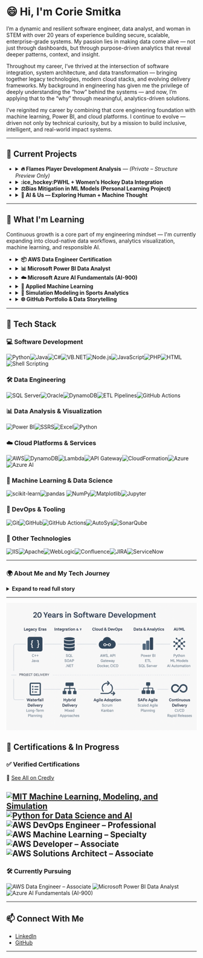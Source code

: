 
# 😄 Hi, I'm Corie Smitka


I’m a dynamic and resilient software engineer, data analyst, and woman in STEM with over 20 years of experience building secure, scalable, enterprise-grade systems. My passion lies in making data come alive — not just through dashboards, but through purpose-driven analytics that reveal deeper patterns, context, and insight.

Throughout my career, I’ve thrived at the intersection of software integration, system architecture, and data transformation — bringing together legacy technologies, modern cloud stacks, and evolving delivery frameworks. My background in engineering has given me the privilege of deeply understanding the “how” behind the systems — and now, I’m applying that to the “why” through meaningful, analytics-driven solutions.

I’ve reignited my career by combining that core engineering foundation with machine learning, Power BI, and cloud platforms. I continue to evolve — driven not only by technical curiosity, but by a mission to build inclusive, intelligent, and real-world impact systems.

---

## 🔭 Current Projects
- <details>
  <summary><strong>🔥 Flames Player Development Analysis</strong> — <em>(Private – Structure Preview Only)</em></summary>

  A structured, end-to-end project built around NHL and PWHL player development pipelines:

  - NHL API integration (roster, player, game logs)
  - Power BI dashboards for performance tracking
  - ML-based growth modeling for player comparison
  - Gender equity analysis inspired by *Invisible Women*
  - SQL-based performance views and filtered pipelines for Power BI
  - GitHub integration with templated public/private structure

  This project merges my technical background with my passion for **sports analytics** and **gender inclusion in STEM** — using data to identify growth trends, disparities, and opportunities across men’s and women’s hockey.

  🔗 [View Repo (Structure Only)](https://github.com/coriesmitka/flames-player-development-template)

  </details>

- <details>
  <summary><strong>:ice_hockey:PWHL + Women’s Hockey Data Integration</strong></summary>

  Companion project to bring visibility and structure to women’s hockey data.  
  Focused on **data normalization, visibility equity**, and **eventual ML comparison** with men’s data.  
  Technologies: **Python, JSON APIs, data modeling**

  </details>

- <details>
  <summary><strong>⚖️Bias Mitigation in ML Models (Personal Learning Project)</strong></summary>

  As part of expanding into **Responsible AI**, this project explores bias detection and mitigation using real-world datasets.  
  Toolkit exploration includes: **IBM AI Fairness 360**, **What-If Tool**, and **model auditing techniques**.  
  📚 Also paired with current course learnings in ethical ML design.

  </details>
  
- <details>
  <summary><strong>🤖 AI & Us — Exploring Human + Machine Thought </strong></summary>

  I'm currently designing a personal AI agent that posts reflective content on LinkedIn about the **cognitive and societal implications of AI**.

  This project combines hands-on learning in AI agent architecture with a deeper human question: *how does AI reshape the way we think, choose, and grow?*

  ### 🔍 Features
  - Generates thoughtful posts using the OpenAI GPT API
  - Pulls from curated links, topics, and personal insights
  - Focused on human-AI dynamics: agency vs automation, neural adaptation, and ethical design
  - Structured with modular, transparent Python code for full control

  This is also a personal journey — informed by my own experience with cognitive recovery — and it reflects my commitment to **human-centered AI development**.

  > 💬 “In a world run by algorithms, the human layer still matters most.”

  📌 *Live updates and insights will be shared on [LinkedIn](https://linkedin.com/in/coriesmitka)*  
  🔧 *Repo coming soon — stay tuned.*

</details>



  
---

## 🧠 What I'm Learning

Continuous growth is a core part of my engineering mindset — I'm currently expanding into cloud-native data workflows, analytics visualization, machine learning, and responsible AI.

- <details>
  <summary><strong>📦 AWS Data Engineer Certification</strong></summary>
  
  Building serverless pipelines, event-driven processing, and scalable analytics architecture on AWS.  
  Focus areas include:
  - **AWS Lambda**, **API Gateway**, and **DynamoDB** for serverless compute and integration  
  - **Glue**, **Athena**, **Redshift**, and **EMR** for data processing, transformation, and warehousing  
  - **S3-based Data Lakes** for storage, cataloging, and querying structured and semi-structured data  
  - Applying cloud-native best practices for secure, efficient data pipelines
  
  </details>

- <details>
  <summary><strong>📊 Microsoft Power BI Data Analyst</strong></summary>

  Designing actionable dashboards and enterprise semantic models.  
  Learning advanced **DAX**, **data shaping**, and **model-driven insights** for business storytelling.
  </details>

- <details>
  <summary><strong>☁️ Microsoft Azure AI Fundamentals (AI-900)</strong></summary>

  Exploring the foundational concepts of **AI, machine learning**, and **natural language processing** within Azure’s ecosystem.  
  Topics include:
  - Core ML types: **classification**, **regression**, and **clustering**
  - Overview of **Azure AI services**: Vision, Speech, Language, and Decision APIs
  - Understanding **Responsible AI** principles: fairness, accountability, transparency, and privacy
  - Real-world use cases for AI in **healthcare**, **finance**, and **public sector solutions**
  
  The course supports a deeper commitment to **trustworthy AI design** and data ethics in applied environments.

  </details>

- <details>
  <summary><strong>🧠 Applied Machine Learning</strong></summary>

  Studying real-world ML workflows focused on **data preparation**, **model building**, and **evaluation** in Python.  
  Areas of focus include:
  - Core models: **time-series forecasting**, **linear regression**, **logistic regression**, and **classification algorithms**
  - Tools: **scikit-learn**, **pandas**, **NumPy**, and **Matplotlib/Seaborn** for exploratory analysis and model prototyping
  - Evaluation methods: **cross-validation**, **confusion matrix**, **ROC curves**, and **accuracy/recall trade-offs**
  - Early-stage planning for integrating ML insights into the **Flames Player Development Analysis** project to support predictive growth modeling

  This work bridges software engineering expertise with machine learning — adding depth to my evolving data science skill set.

  </details>

- <details>
  <summary><strong>🧮 Simulation Modeling in Sports Analytics</strong></summary>

  Using **mathematical modeling** to simulate player development, team dynamics, and competitive performance.  
  Current areas of exploration include:
  - Building and solving **differential equations** to model growth over time
  - Mapping data-derived trends into **predictive simulation frameworks**
  - Exploring resistance factors such as fatigue, injury (proxy via injury APIs), or line changes
  - Applying theoretical models to **NHL and PWHL player performance** trajectories

  This layer blends systems engineering, applied mathematics, and performance data into real-world insights.

  </details>

- <details>
  <summary><strong>🌐 GitHub Portfolio & Data Storytelling</strong></summary>

  Designing a structured, narrative-rich GitHub presence to showcase real-world data projects.  
  Focus on **readme design**, **visual consistency**, and **data transparency**.
  </details>
---
## 🧰 Tech Stack

### 💻 Software Development
![Python](https://img.shields.io/badge/Python-3776AB?style=for-the-badge&logo=python&logoColor=white)![Java](https://img.shields.io/badge/Java-007396?style=for-the-badge&logo=java&logoColor=white)![C#](https://img.shields.io/badge/C%23-239120?style=for-the-badge&logo=c-sharp&logoColor=white)![VB.NET](https://img.shields.io/badge/VB.NET-68217A?style=for-the-badge&logo=dotnet&logoColor=white)![Node.js](https://img.shields.io/badge/Node.js-339933?style=for-the-badge&logo=nodedotjs&logoColor=white)![JavaScript](https://img.shields.io/badge/JavaScript-F7DF1E?style=for-the-badge&logo=javascript&logoColor=black)![PHP](https://img.shields.io/badge/PHP-777BB4?style=for-the-badge&logo=php&logoColor=white)![HTML](https://img.shields.io/badge/HTML5-E34F26?style=for-the-badge&logo=html5&logoColor=white)![Shell Scripting](https://img.shields.io/badge/Shell%20Script-121011?style=for-the-badge&logo=gnu-bash&logoColor=white)
### 🛠️ Data Engineering
![SQL Server](https://img.shields.io/badge/SQL%20Server-CC2927?style=for-the-badge&logo=microsoftsqlserver&logoColor=white)![Oracle](https://img.shields.io/badge/Oracle-F80000?style=for-the-badge&logo=oracle&logoColor=white)![DynamoDB](https://img.shields.io/badge/DynamoDB-4053D6?style=for-the-badge&logo=amazon-dynamodb&logoColor=white)![ETL Pipelines](https://img.shields.io/badge/ETL%20Pipelines-A020F0?style=for-the-badge&logo=data&logoColor=white)![GitHub Actions](https://img.shields.io/badge/GitHub%20Actions-2088FF?style=for-the-badge&logo=githubactions&logoColor=white)
### 📊 Data Analysis & Visualization
![Power BI](https://img.shields.io/badge/Power%20BI-F2C811?style=for-the-badge&logo=powerbi&logoColor=black)![SSRS](https://img.shields.io/badge/SSRS-4479A1?style=for-the-badge&logo=windows&logoColor=white)![Excel](https://img.shields.io/badge/Excel-217346?style=for-the-badge&logo=microsoftexcel&logoColor=white)![Python](https://img.shields.io/badge/Python-3776AB?style=for-the-badge&logo=python&logoColor=white)
### ☁️ Cloud Platforms & Services
![AWS](https://img.shields.io/badge/AWS-232F3E?style=for-the-badge&logo=amazonaws&logoColor=white)![DynamoDB](https://img.shields.io/badge/DynamoDB-4053D6?style=for-the-badge&logo=amazon-dynamodb&logoColor=white)![Lambda](https://img.shields.io/badge/Lambda-FF9900?style=for-the-badge&logo=aws-lambda&logoColor=white)![API Gateway](https://img.shields.io/badge/API%20Gateway-FF4F00?style=for-the-badge&logo=amazonapi&logoColor=white)![CloudFormation](https://img.shields.io/badge/CloudFormation-FF4F00?style=for-the-badge&logo=awscloudformation&logoColor=white)![Azure](https://img.shields.io/badge/Azure-0078D4?style=for-the-badge&logo=microsoftazure&logoColor=white)![Azure AI](https://img.shields.io/badge/Azure%20AI-0078D4?style=for-the-badge&logo=microsoftazure&logoColor=white)
### 🧠 Machine Learning & Data Science
![scikit-learn](https://img.shields.io/badge/scikit--learn-F7931E?style=for-the-badge&logo=scikit-learn&logoColor=white)![pandas](https://img.shields.io/badge/pandas-150458?style=for-the-badge&logo=pandas&logoColor=white) ![NumPy](https://img.shields.io/badge/NumPy-013243?style=for-the-badge&logo=numpy&logoColor=white)![Matplotlib](https://img.shields.io/badge/Matplotlib-11557C?style=for-the-badge&logo=matplotlib&logoColor=white)![Jupyter](https://img.shields.io/badge/Jupyter-F37626?style=for-the-badge&logo=jupyter&logoColor=white)
### 🔧 DevOps & Tooling
![Git](https://img.shields.io/badge/Git-F05032?style=for-the-badge&logo=git&logoColor=white)![GitHub](https://img.shields.io/badge/GitHub-181717?style=for-the-badge&logo=github&logoColor=white)![GitHub Actions](https://img.shields.io/badge/GitHub%20Actions-2088FF?style=for-the-badge&logo=githubactions&logoColor=white)![AutoSys](https://img.shields.io/badge/AutoSys-000000?style=for-the-badge&logo=clockify&logoColor=white)![SonarQube](https://img.shields.io/badge/SonarQube-4E9BCD?style=for-the-badge&logo=sonarqube&logoColor=white)
### 🧰 Other Technologies 
![IIS](https://img.shields.io/badge/IIS-0078D7?style=for-the-badge&logo=windows&logoColor=white)![Apache](https://img.shields.io/badge/Apache-D22128?style=for-the-badge&logo=apache&logoColor=white)![WebLogic](https://img.shields.io/badge/WebLogic-ED1C24?style=for-the-badge&logo=oracle&logoColor=white)![Confluence](https://img.shields.io/badge/Confluence-172B4D?style=for-the-badge&logo=confluence&logoColor=white)![JIRA](https://img.shields.io/badge/JIRA-0052CC?style=for-the-badge&logo=jira&logoColor=white)![ServiceNow](https://img.shields.io/badge/ServiceNow-1E8CBE?style=for-the-badge&logo=servicenow&logoColor=white)

--- 

### 🌍 About Me and My Tech Journey

<details>
  <summary><strong> Expand to read full story</strong></summary>

  <br/>
I’ve spent the last 20 years riding the pulse of technology — growing alongside it, adapting through every shift, and leading through each transformation.

My early career was rooted in on-prem systems and monolithic applications, where I worked on large-scale enterprise solutions using C/C++, Java, and SQL. These projects were delivered in high-stakes, waterfall environments — often multi-year initiatives where I led complex planning, stakeholder alignment, and delivery assurance across tightly coupled systems.

As the tech world shifted toward integration, cloud, and agility, so did I. I moved from traditional release models into SAFe Agile, embracing iterative delivery, feature-driven roadmaps, and CI/CD pipelines to deliver faster, smarter, and with reduced risk. My hands-on development evolved into leadership roles — guiding teams through DevOps adoption, cloud-native architectures, and enterprise-level transformation programs.

From legacy to cloud, from project plans to pipelines, my journey reflects a dual mastery: technology execution and delivery excellence.

Today, I focus on the frontier of data, machine learning, and AI — designing solutions that are not only intelligent, but strategic.

I don’t just work with technology — I grow with it.
And I bring that evolution to every team I join.
</details>

--- 

![Technology Timeline](assets/tech-timeline1.png)

## 🏅 Certifications & In Progress

### ✅ Verified Certifications  
🔗 [See All on Credly](https://www.credly.com/users/corie-smitka)

[![MIT Machine Learning, Modeling, and Simulation](https://img.shields.io/badge/MIT_ML_Modeling_&_Simulation-AB2328?style=for-the-badge&logo=mit&logoColor=white)](https://xpro.mit.edu/certificate/28e12ede-2d86-49b0-a008-cb7f5f5fc2b8/)
[![Python for Data Science and AI](https://img.shields.io/badge/Python_for_Data_Science_&_AI-306998?style=for-the-badge&logo=python&logoColor=white)](https://www.credly.com/badges/0e2365a7-002a-4200-844e-321ec8839526)
![AWS DevOps Engineer – Professional](https://img.shields.io/badge/AWS_DevOps_Engineer_Professional-FECB2F?style=for-the-badge&logo=amazonaws&logoColor=black)
![AWS Machine Learning – Specialty](https://img.shields.io/badge/AWS_ML_Specialty-FDD66C?style=for-the-badge&logo=amazonaws&logoColor=black)
![AWS Developer – Associate](https://img.shields.io/badge/AWS_Developer_Associate-FFB300?style=for-the-badge&logo=amazonaws&logoColor=black)
![AWS Solutions Architect – Associate](https://img.shields.io/badge/AWS_Solutions_Architect_Associate-FAD07C?style=for-the-badge&logo=amazonaws&logoColor=black)
---

### 🛠 Currently Pursuing
![AWS Data Engineer – Associate](https://img.shields.io/badge/AWS_Data_Engineer_(In_Progress)-232F3E?style=for-the-badge&logo=amazonaws&logoColor=white)
![Microsoft Power BI Data Analyst](https://img.shields.io/badge/Power_BI_Data_Analyst_(Coursera)-FFC000?style=for-the-badge&logo=powerbi&logoColor=black)
![Azure AI Fundamentals (AI-900)](https://img.shields.io/badge/Azure_AI_Fundamentals_AI--900_(Studying)-0078D4?style=for-the-badge&logo=microsoftazure&logoColor=white)

---

## 📫 Connect With Me

- [LinkedIn](https://www.linkedin.com/in/coriesmitka)
- [GitHub](https://github.com/coriesmitka)

---



